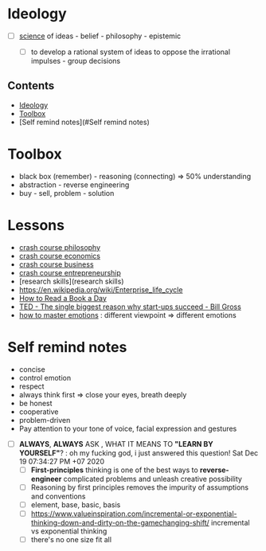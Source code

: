 # Ideology
- [ ] [science](science) of ideas - belief - philosophy - epistemic
    - [ ] to develop a rational system of ideas to oppose the irrational impulses - group decisions


## Contents

- [Ideology](#Ideology)
- [Toolbox](#Toolbox)
- [Self remind notes](#Self remind notes)

# Toolbox
- black box (remember) - reasoning (connecting) => 50% understanding
- abstraction - reverse engineering
- buy - sell, problem - solution

# Lessons
- [crash course philosophy](crash-course-philosophy)
- [crash course economics](crash-course-economics)
- [crash course business](crash-course-business)
- [crash course entrepreneurship](crash-course-entrepreneurship)
- [research skills](research skills)
- https://en.wikipedia.org/wiki/Enterprise_life_cycle
- [How to Read a Book a Day](How-to-Read-a-Book-a-Day)
- [TED - The single biggest reason why start-ups succeed - Bill Gross](reason-startup-succeed-bill-gross)
- [how to master emotions](https://www.youtube.com/watch?v=QGQQ7pJQqHk) : different viewpoint => different emotions

# Self remind notes
- concise
- control emotion
- respect
- always think first => close your eyes, breath deeply
- be honest
- cooperative
- problem-driven
- Pay attention to your tone of voice, facial expression and gestures

- [ ] __ALWAYS__, __ALWAYS__ ASK , WHAT IT MEANS TO __"LEARN BY YOURSELF"__? : oh my fucking god, i just answered this question!  Sat Dec 19 07:34:27 PM +07 2020
    - [ ] __First-principles__ thinking is one of the best ways to __reverse-engineer__ complicated problems and unleash creative possibility
    - [ ] Reasoning by first principles removes the impurity of assumptions and conventions
    - [ ] element, base, basic, basis
    - [ ] https://www.valueinspiration.com/incremental-or-exponential-thinking-down-and-dirty-on-the-gamechanging-shift/ incremental vs exponential thinking
    - [ ] there's no one size fit all
